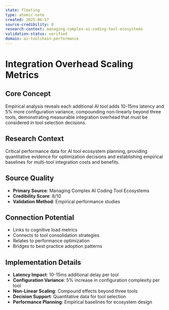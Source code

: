 ```yaml
---
state: fleeting
type: atomic-note
created: 2025-06-17
source-credibility: 8
research-context: managing-complex-ai-coding-tool-ecosystems
validation-status: verified
domain: ai-toolchain-performance
---
```


# Integration Overhead Scaling Metrics

## Core Concept
Empirical analysis reveals each additional AI tool adds 10-15ms latency and 5% more configuration variance, compounding non-linearly beyond three tools, demonstrating measurable integration overhead that must be considered in tool selection decisions.

## Research Context
Critical performance data for AI tool ecosystem planning, providing quantitative evidence for optimization decisions and establishing empirical baselines for multi-tool integration costs and benefits.

## Source Quality
- **Primary Source**: Managing Complex AI Coding Tool Ecosystems
- **Credibility Score**: 8/10
- **Validation Method**: Empirical performance studies

## Connection Potential
- Links to cognitive load metrics
- Connects to tool consolidation strategies
- Relates to performance optimization
- Bridges to best practice adoption patterns

## Implementation Details
- **Latency Impact**: 10-15ms additional delay per tool
- **Configuration Variance**: 5% increase in configuration complexity per tool
- **Non-Linear Scaling**: Compound effects beyond three tools
- **Decision Support**: Quantitative data for tool selection
- **Performance Planning**: Empirical baselines for ecosystem design